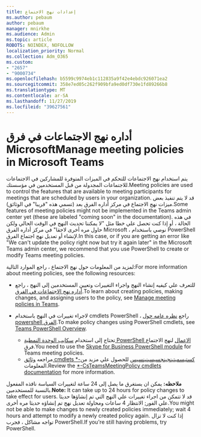 ```yaml
---
title: إعدادات نهج الاجتماع
ms.author: pebaum
author: pebaum
manager: mnirkhe
ms.audience: Admin
ms.topic: article
ROBOTS: NOINDEX, NOFOLLOW
localization_priority: Normal
ms.collection: Adm_O365
ms.custom:
- "2657"
- "9000734"
ms.openlocfilehash: b5599c9974eb1c112835a9f42e4ebdc926071ea2
ms.sourcegitcommit: 358e7ed05c262f909bfa9ed0df730e1fd89266b8
ms.translationtype: MT
ms.contentlocale: ar-SA
ms.lasthandoff: 11/27/2019
ms.locfileid: "39627561"
---
```

# <a name="manage-meeting-policies-in-microsoft-teams"></a><span data-ttu-id="a8ebb-102">أداره نهج الاجتماعات في فرق Microsoft</span><span class="sxs-lookup"><span data-stu-id="a8ebb-102">Manage meeting policies in Microsoft Teams</span></span>

<span data-ttu-id="a8ebb-103">يتم استخدام نهج الاجتماعات للتحكم في الميزات المتوفرة للمشاركين في الاجتماعات للاجتماعات المجدولة من قبل المستخدمين في مؤسستك.</span><span class="sxs-lookup"><span data-stu-id="a8ebb-103">Meeting policies are used to control the features that are available to meeting participants for meetings that are scheduled by users in your organization.</span></span> <span data-ttu-id="a8ebb-104">قد لا يتم تنفيذ بعض ميزات نهج الاجتماع في مركز أداره الفرق بعد (تسمي هذه "قريبا" في الوثائق).</span><span class="sxs-lookup"><span data-stu-id="a8ebb-104">Some features of meeting policies might not be implemented in the Teams admin center yet (these are labeled "coming soon" in the documentation).</span></span> <span data-ttu-id="a8ebb-105">في هذه الحالة ، أو إذا كنت تحصل علي خطا مثل "لا يمكننا تحديث النهج في الوقت الحالي ولكن حاول مره أخرى لاحقا" في مركز أداره الفرق Microsoft ، نوصي باستخدام PowerShell لإنشاء أو تعديل نهج اجتماع الفرق.</span><span class="sxs-lookup"><span data-stu-id="a8ebb-105">In this case, or if you are getting an error like "We can't update the policy right now but try it again later" in the Microsoft Teams admin center, we recommend that you use PowerShell to create or modify Teams meeting policies.</span></span> 

<span data-ttu-id="a8ebb-106">لمزيد من المعلومات حول نهج الاجتماع ، راجع الموارد التالية:</span><span class="sxs-lookup"><span data-stu-id="a8ebb-106">For more information about meeting policies, see the following resources:</span></span>

- <span data-ttu-id="a8ebb-107">للتعرف علي كيفيه إنشاء النهج واجراء التغييرات وتعيين المستخدمين إلى النهج ، راجع [أداره نهج الاجتماعات في الفرق](https://docs.microsoft.com/microsoftteams/meeting-policies-in-teams).</span><span class="sxs-lookup"><span data-stu-id="a8ebb-107">To learn about creating policies, making changes, and assigning users to the policy, see [Manage meeting policies in Teams](https://docs.microsoft.com/microsoftteams/meeting-policies-in-teams).</span></span>

- <span data-ttu-id="a8ebb-108">لاجراء تغييرات في النهج باستخدام cmdlets PowerShell ، راجع [نظره عامه حول powershell الفرق](https://docs.microsoft.com/microsoftteams/teams-powershell-overview).</span><span class="sxs-lookup"><span data-stu-id="a8ebb-108">To make policy changes using PowerShell cmdlets, see [Teams PowerShell Overview](https://docs.microsoft.com/microsoftteams/teams-powershell-overview).</span></span> 
    - <span data-ttu-id="a8ebb-109">تحتاج إلى استخدام [سكايب الوحدة النمطية PowerShell الاعمال](https://www.microsoft.com/download/details.aspx?id=39366) لنهج الاجتماع فرق.</span><span class="sxs-lookup"><span data-stu-id="a8ebb-109">You need to use the [Skype for Business PowerShell module](https://www.microsoft.com/download/details.aspx?id=39366) for Teams meeting policies.</span></span> 
    - <span data-ttu-id="a8ebb-110">مراجعه [وثائق cmdlets \*-كستيسميتينجينجسيسينينسيس](https://docs.microsoft.com/search/?search=CsTeamsMeetingPolicy&view=skype-ps) للحصول علي مزيد من المعلومات.</span><span class="sxs-lookup"><span data-stu-id="a8ebb-110">Review the [\*-CsTeamsMeetingPolicy cmdlets documentation](https://docs.microsoft.com/search/?search=CsTeamsMeetingPolicy&view=skype-ps) for more information.</span></span>

<span data-ttu-id="a8ebb-111">**ملاحظه:** يمكن ان يستغرق ما يصل إلى 24 ساعة لتغييرات السياسة نافذه المفعول بالنسبة للمستخدمين.</span><span class="sxs-lookup"><span data-stu-id="a8ebb-111">**Note:** It can take up to 24 hours for policy changes to take effect for users.</span></span> <span data-ttu-id="a8ebb-112">قد لا تتمكن من اجراء تغييرات علي النهج التي تم إنشاؤها حديثا علي الفور; الانتظار 4 ساعات ومحاولة تعديل نهج تم إنشاؤه حديثا مره أخرى.</span><span class="sxs-lookup"><span data-stu-id="a8ebb-112">You might not be able to make changes to newly created policies immediately; wait 4 hours and attempt to modify a newly created policy again.</span></span> <span data-ttu-id="a8ebb-113">إذا كنت لا تزال تواجه مشاكل ، فجرب PowerShell.</span><span class="sxs-lookup"><span data-stu-id="a8ebb-113">If you're still having problems, try PowerShell.</span></span>  